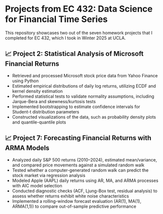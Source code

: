 # Projects from EC 432: Data Science for Financial Time Series
This repository showcases two out of the seven homework projects that I completed for EC 432, which I took in Winter 2025 at UCLA.

## 📈 Project 2: Statistical Analysis of Microsoft Financial Returns
- Retrieved and processed Microsoft stock price data from Yahoo Finance using Python
- Estimated empirical distributions of daily log returns, utilizing ECDF and kernel density estimation
- Performed statistical tests to validate normality assumptions, including Jarque-Bera and skewness/kurtosis tests
- Implemented bootstrapping to estimate confidence intervals for Student-t distribution parameters
- Constructed visualizations of the data, such as probability density plots and quantile-quantile plots

## 📈 Project 7: Forecasting Financial Returns with ARMA Models
- Analyzed daily S&P 500 returns (2010–2024), estimated mean/variance, and compared price movements against a simulated random walk
- Tested whether a computer-generated random walk can predict the stock market via regression analysis
- Modeled Apple (AAPL) daily returns using AR, MA, and ARMA processes with AIC model selection
- Conducted diagnostic checks (ACF, Ljung-Box test, residual analysis) to assess whether returns exhibit white noise characteristics
- Implemented a rolling-window forecast evaluation (AR(1), MA(1), ARMA(1,1)) to compare out-of-sample predictive performance
